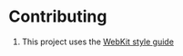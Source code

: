# Contributing

1. This project uses the [WebKit style guide](https://webkit.org/code-style-guidelines/)


